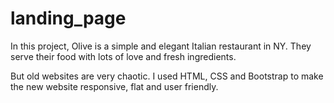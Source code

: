 # landing_page

In this project, Olive is a simple and elegant Italian restaurant in NY. They serve their food with lots of love and fresh ingredients.

But old websites are very chaotic. I used HTML, CSS and Bootstrap to make the new website responsive, flat and user friendly.
